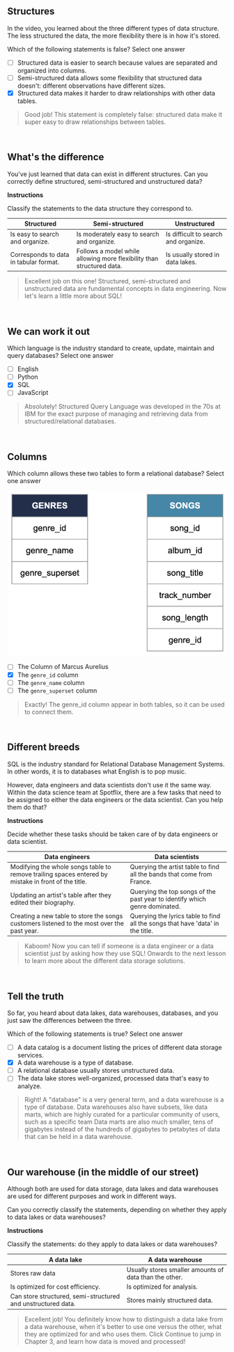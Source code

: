 ## Structures
In the video, you learned about the three different types of data structure. The less structured the data, the more flexibility there is in how it's stored.

Which of the following statements is false? Select one answer

- [ ] Structured data is easier to search because values are separated and organized into columns.
- [ ] Semi-structured data allows some flexibility that structured data doesn't: different observations have different sizes.
- [x] Structured data makes it harder to draw relationships with other data tables.

> Good job! This statement is completely false: structured data make it super easy to draw relationships between tables.

<br>

## What's the difference
You've just learned that data can exist in different structures. Can you correctly define structured, semi-structured and unstructured data?

**Instructions**

Classify the statements to the data structure they correspond to.

| Structured | Semi-structured | Unstructured |
| ---------- | --------------- | ------------ |
| Is easy to search and organize. | Is moderately easy to search and organize. | Is difficult to search and organize. |
| Corresponds to data in tabular format. | Follows a model while allowing more flexibility than structured data. | Is usually stored in data lakes. |

> Excellent job on this one! Structured, semi-structured and unstructured data are fundamental concepts in data engineering. Now let's learn a little more about SQL!

<br>

## We can work it out
Which language is the industry standard to create, update, maintain and query databases? Select one answer

- [ ] English
- [ ] Python
- [x] SQL
- [ ] JavaScript

> Absolutely! Structured Query Language was developed in the 70s at IBM for the exact purpose of managing and retrieving data from structured/relational databases. 

<br>

## Columns
Which column allows these two tables to form a relational database? Select one answer

![alt text](img/image01.png)

- [ ] The Column of Marcus Aurelius
- [x] The `genre_id` column
- [ ] The `genre_name` column
- [ ] The `genre_superset` column

> Exactly! The genre_id column appear in both tables, so it can be used to connect them.

<br>

## Different breeds
SQL is the industry standard for Relational Database Management Systems. In other words, it is to databases what English is to pop music.

However, data engineers and data scientists don't use it the same way. Within the data science team at Spotflix, there are a few tasks that need to be assigned to either the data engineers or the data scientist. Can you help them do that?

**Instructions**

Decide whether these tasks should be taken care of by data engineers or data scientist.

| Data engineers | Data scientists |
| -------------- | --------------- |
| Modifying the whole songs table to remove trailing spaces entered by mistake in front of the title. | Querying the artist table to find all the bands that come from France. |
| Updating an artist's table after they edited their biography. | Querying the top songs of the past year to identify which genre dominated. |
| Creating a new table to store the songs customers listened to the most over the past year. | Querying the lyrics table to find all the songs that have 'data' in the title. |

> Kaboom! Now you can tell if someone is a data engineer or a data scientist just by asking how they use SQL! Onwards to the next lesson to learn more about the different data storage solutions.

<br>

## Tell the truth
So far, you heard about data lakes, data warehouses, databases, and you just saw the differences between the three.

Which of the following statements is true? Select one answer

- [ ] A data catalog is a document listing the prices of different data storage services.
- [x] A data warehouse is a type of database.
- [ ] A relational database usually stores unstructured data.
- [ ] The data lake stores well-organized, processed data that's easy to analyze.

> Right! A "database" is a very general term, and a data warehouse is a type of database. Data warehouses also have subsets, like data marts, which are highly curated for a particular community of users, such as a specific team Data marts are also much smaller, tens of gigabytes instead of the hundreds of gigabytes to petabytes of data that can be held in a data warehouse.

<br>

## Our warehouse (in the middle of our street)
Although both are used for data storage, data lakes and data warehouses are used for different purposes and work in different ways.

Can you correctly classify the statements, depending on whether they apply to data lakes or data warehouses?

**Instructions**

Classify the statements: do they apply to data lakes or data warehouses?

| A data lake | A data warehouse |
| ----------- | ---------------- |
| Stores raw data | Usually stores smaller amounts of data than the other. |
| Is optimized for cost efficiency. | Is optimized for analysis. |
| Can store structured, semi-structured and unstructured data. | Stores mainly structured data. |

> Excellent job! You definitely know how to distinguish a data lake from a data warehouse, when it's better to use one versus the other, what they are optimized for and who uses them. Click Continue to jump in Chapter 3, and learn how data is moved and processed!
